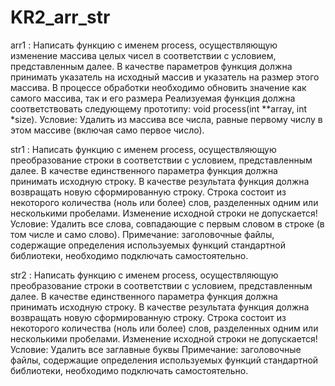 # KR2_arr_str
arr1 : Написать функцию с именем process, осуществляющую изменение массива целых чисел в соответствии с условием, представленным далее. В качестве параметров функция должна принимать указатель на исходный массив и указатель на размер этого массива. В процессе обработки необходимо обновить значение как самого массива, так и его размера
Реализуемая функция должна соответствовать следующему прототипу: void process(int **array, int *size).
Условие: Удалить из массива все числа, равные первому числу в этом массиве (включая само первое число).


str1 : Написать функцию с именем process, осуществляющую преобразование строки в соответствии с условием, представленным далее. В качестве единственного параметра функция должна принимать исходную строку. В качестве результата функция должна возвращать новую сформированную строку. Строка состоит из некоторого количества (ноль или более) слов, разделенных одним или несколькими пробелами.  Изменение исходной строки не допускается!
Условие: Удалить все слова, совпадающие с первым словом в строке (в том числе и само слово).
Примечание: заголовочные файлы, содержащие определения используемых функций стандартной библиотеки, необходимо подключать самостоятельно.


str2 : Написать функцию с именем process, осуществляющую преобразование строки в соответствии с условием, представленным далее. В качестве единственного параметра функция должна принимать исходную строку. В качестве результата функция должна возвращать новую сформированную строку. Строка состоит из некоторого количества (ноль или более) слов, разделенных одним или несколькими пробелами.  Изменение исходной строки не допускается!
Условие: Удалить все заглавные буквы
Примечание: заголовочные файлы, содержащие определения используемых функций стандартной библиотеки, необходимо подключать самостоятельно.

